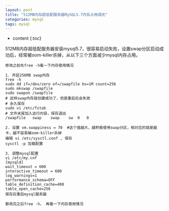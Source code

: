 ```yaml
---
layout: post
title: "512MB内存超低配服务器MySQL5.7内存占用调优"
categories: mysql
tags: mysql
---
```


* content
{:toc}

512MB内存超低配服务器安装mysql5.7，很容易启动失败，设置swap分区启动成功后，经常被oom-killer杀掉，从以下三个方面减少mysql内存占用。

```
修改之前先free -h看一下内存使用情况

1. 开启256MB swap内存
free -h
sudo dd if=/dev/zero of=/swapfile bs=1M count=256
sudo mkswap /swapfile
sudo swapon /swapfile
# 这样swap内存就创建成功了，但是重启后会失效
# 永久保存
sudo vi /etc/fstab
# 文件末尾加入这行内容，保存退出
/swapfile   swap    swap    sw  0   0

2. 设置 vm.swappiness = 70  #这个值越大，越积极使用swap分区，相对应的就是越卡，越不容易被oom-killer杀掉
编辑 vi /etc/sysctl.conf , 保存
sysctl -p 加载配置

3. 调整mysql配置
vi /etc/my.cnf
[mysqld]
wait_timeout = 600
interactive_timeout = 600
log_warnings=1
performance_schema=OFF
table_definition_cache=400 
table_open_cache=256 
保存后重启mysql服务器

都改完之后free -h， 再看一下内存使用情况
```